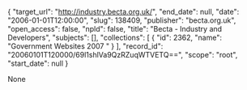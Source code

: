 {
  "target_url": "http://industry.becta.org.uk/", 
  "end_date": null, 
  "date": "2006-01-01T12:00:00", 
  "slug": 138409, 
  "publisher": "becta.org.uk", 
  "open_access": false, 
  "npld": false, 
  "title": "Becta - Industry and Developers", 
  "subjects": [], 
  "collections": [
    {
      "id": 2362, 
      "name": "Government Websites 2007 "
    }
  ], 
  "record_id": "20060101T120000/69l1shlVa9QzRZuqWTVETQ==", 
  "scope": "root", 
  "start_date": null
}

None
